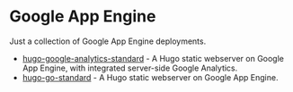 # Google App Engine

Just a collection of Google App Engine deployments.  

- [hugo-google-analytics-standard](https://github.com/bonovoxly/google-app-engine/tree/master/hugo-google-analytics-standard) - A Hugo static webserver on Google App Engine, with integrated server-side Google Analytics.
- [hugo-go-standard](https://github.com/bonovoxly/google-app-engine/tree/master/hugo-go-standard) - A Hugo static webserver on Google App Engine.
